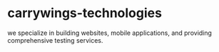 # carrywings-technologies
 we specialize in building websites, mobile applications, and providing comprehensive testing services.
